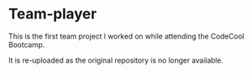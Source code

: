 # Team-player

This is the first team project I worked on while attending the CodeCool Bootcamp.

It is re-uploaded as the original repository is no longer available.
